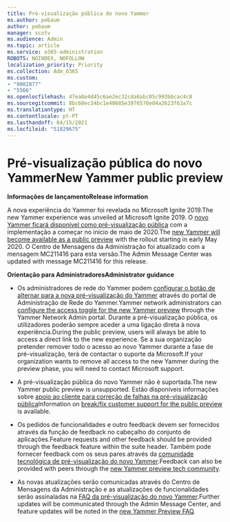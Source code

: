 ```yaml
---
title: Pré-visualização pública do novo Yammer
ms.author: pebaum
author: pebaum
manager: scotv
ms.audience: Admin
ms.topic: article
ms.service: o365-administration
ROBOTS: NOINDEX, NOFOLLOW
localization_priority: Priority
ms.collection: Adm_O365
ms.custom:
- "9002877"
- "5566"
ms.openlocfilehash: 47ea8e4d45c6ae2ec32cda6abc05c993bbcac4c8
ms.sourcegitcommit: 8bc60ec34bc1e40685e3976576e04a2623f63a7c
ms.translationtype: HT
ms.contentlocale: pt-PT
ms.lasthandoff: 04/15/2021
ms.locfileid: "51829675"
---
```

# <a name="new-yammer-public-preview"></a><span data-ttu-id="8e4c3-102">Pré-visualização pública do novo Yammer</span><span class="sxs-lookup"><span data-stu-id="8e4c3-102">New Yammer public preview</span></span>

<span data-ttu-id="8e4c3-103">**Informações de lançamento**</span><span class="sxs-lookup"><span data-stu-id="8e4c3-103">**Release information**</span></span>

<span data-ttu-id="8e4c3-104">A nova experiência do Yammer foi revelada no Microsoft Ignite 2019.</span><span class="sxs-lookup"><span data-stu-id="8e4c3-104">The new Yammer experience was unveiled at Microsoft Ignite 2019.</span></span> <span data-ttu-id="8e4c3-105">O [novo Yammer ficará disponível como pré-visualização pública](https://docs.microsoft.com/yammer/get-started-with-yammer/newyammer-faq) com a implementação a começar no início de maio de 2020.</span><span class="sxs-lookup"><span data-stu-id="8e4c3-105">The [new Yammer will become available as a public preview](https://docs.microsoft.com/yammer/get-started-with-yammer/newyammer-faq) with the rollout starting in early May 2020.</span></span> <span data-ttu-id="8e4c3-106">O Centro de Mensagens da Administração foi atualizado com a mensagem MC211416 para esta versão.</span><span class="sxs-lookup"><span data-stu-id="8e4c3-106">The Admin Message Center was updated with message MC211416 for this release.</span></span>

<span data-ttu-id="8e4c3-107">**Orientação para Administradores**</span><span class="sxs-lookup"><span data-stu-id="8e4c3-107">**Administrator guidance**</span></span>

- <span data-ttu-id="8e4c3-108">Os administradores de rede do Yammer podem [configurar o botão de alternar para a nova pré-visualização do Yammer](https://docs.microsoft.com/yammer/get-started-with-yammer/administrative-settings-opt-in-newyammer) através do portal de Administração de Rede do Yammer.</span><span class="sxs-lookup"><span data-stu-id="8e4c3-108">Yammer network administrators can [configure the access toggle for the new Yammer preview](https://docs.microsoft.com/yammer/get-started-with-yammer/administrative-settings-opt-in-newyammer) through the Yammer Network Admin portal.</span></span> <span data-ttu-id="8e4c3-109">Durante a pré-visualização pública, os utilizadores poderão sempre aceder a uma ligação direta à nova experiência.</span><span class="sxs-lookup"><span data-stu-id="8e4c3-109">During the public preview, users will always be able to access a direct link to the new experience.</span></span> <span data-ttu-id="8e4c3-110">Se a sua organização pretender remover todo o acesso ao novo Yammer durante a fase de pré-visualização, terá de contactar o suporte da Microsoft.</span><span class="sxs-lookup"><span data-stu-id="8e4c3-110">If your organization wants to remove all access to the new Yammer during the preview phase, you will need to contact Microsoft support.</span></span>

- <span data-ttu-id="8e4c3-111">A pré-visualização pública do novo Yammer não é suportada.</span><span class="sxs-lookup"><span data-stu-id="8e4c3-111">The new Yammer public preview is unsupported.</span></span> <span data-ttu-id="8e4c3-112">Estão disponíveis informações sobre [apoio ao cliente para correção de falhas na pré-visualização pública](https://docs.microsoft.com/yammer/get-started-with-yammer/newyammer-faq#yammer-preview-customer-support)</span><span class="sxs-lookup"><span data-stu-id="8e4c3-112">Information on [break/fix customer support for the public preview](https://docs.microsoft.com/yammer/get-started-with-yammer/newyammer-faq#yammer-preview-customer-support) is available.</span></span>

- <span data-ttu-id="8e4c3-113">Os pedidos de funcionalidades e outro feedback devem ser fornecidos através da função de feedback no cabeçalho do conjunto de aplicações.</span><span class="sxs-lookup"><span data-stu-id="8e4c3-113">Feature requests and other feedback should be provided through the feedback feature within the suite header.</span></span> <span data-ttu-id="8e4c3-114">Também pode fornecer feedback com os seus pares através da [ comunidade tecnológica de pré-visualização do novo Yammer](https://techcommunity.microsoft.com/t5/new-yammer-preview/bd-p/NewYammerPreview).</span><span class="sxs-lookup"><span data-stu-id="8e4c3-114">Feedback can also be provided with peers through the [new Yammer preview tech community](https://techcommunity.microsoft.com/t5/new-yammer-preview/bd-p/NewYammerPreview).</span></span>

- <span data-ttu-id="8e4c3-115">As novas atualizações serão comunicadas através do Centro de Mensagens da Administração e as atualizações de funcionalidades serão assinaladas na [FAQ da pré-visualização do novo Yammer](https://docs.microsoft.com/yammer/get-started-with-yammer/newyammer-faq).</span><span class="sxs-lookup"><span data-stu-id="8e4c3-115">Further updates will be communicated through the Admin Message Center, and feature updates will be noted in the [new Yammer Preview FAQ](https://docs.microsoft.com/yammer/get-started-with-yammer/newyammer-faq).</span></span>
